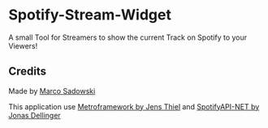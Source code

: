 # Spotify-Stream-Widget
A small Tool for Streamers to show the current Track on Spotify to your Viewers!


## Credits
Made by [Marco Sadowski](https://twitter.com/MarcoSadowski)

This application use [Metroframework by Jens Thiel](https://github.com/thielj/MetroFramework) and [SpotifyAPI-NET by Jonas Dellinger](https://github.com/JohnnyCrazy/SpotifyAPI-NET)
